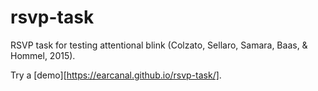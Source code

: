 # rsvp-task

RSVP task for testing attentional blink (Colzato, Sellaro, Samara, Baas, & Hommel, 2015).

Try a [demo][https://earcanal.github.io/rsvp-task/].